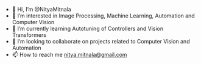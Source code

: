 - 👋 Hi, I’m @NityaMitnala
- 👀 I’m interested in Image Processing, Machine Learning, Automation and Computer Vision
- 🌱 I’m currently learning Autotuning of Controllers and Vision Transformers
- 💞️ I’m looking to collaborate on projects related to Computer Vision and Automation
- 📫 How to reach me nitya.mitnala@gmail.com

<!---
NityaMitnala/NityaMitnala is a ✨ special ✨ repository because its `README.md` (this file) appears on your GitHub profile.
You can click the Preview link to take a look at your changes.
--->
